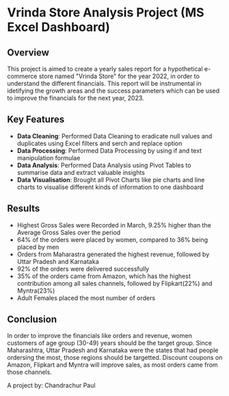 
# Vrinda Store Analysis Project (MS Excel Dashboard)

## Overview
This project is aimed to create a yearly sales report for a hypothetical e-commerce store named "Vrinda Store" for the year 2022, in order to understand the different financials. This report will be instrumental in idetifying the growth areas and the success parameters which can be used to improve the financials for the next year, 2023.

## Key Features
- **Data Cleaning**: Performed Data Cleaning to eradicate null values and duplicates using Excel filters and serch and replace option
- **Data Processing**: Performed Data Processing by using if and text manipulation formulae
- **Data Analysis**: Performed Data Analysis using Pivot Tables to summarise data and extract valuable insights
- **Data Visualisation**: Brought all Pivot Charts like pie charts and line charts to visualise different kinds of information to one dashboard

## Results
- Highest Gross Sales were Recorded in March, 9.25% higher than the Average Gross Sales over the period
- 64% of the orders were placed by women, compared to 36% being placed by men
- Orders from Maharastra generated the highest revenue, followed by Uttar Pradesh and Karnataka
- 92% of the orders were delivered successfully
- 35% of the orders came from Amazon, which has the highest contribution among all sales channels, followed by Flipkart(22%) and Myntra(23%)
- Adult Females placed the most number of orders


## Conclusion
In order to improve the financials like orders and revenue, women customers of age group (30-49) years should be the target group. Since Maharashtra, Uttar Pradesh and Karnataka were the states that had people ordersing the most, those regions should be targetted. Discount coupons on Amazon, Flipkart and Myntra will improve sales, as most orders came from those channels.  


A project by: Chandrachur Paul

